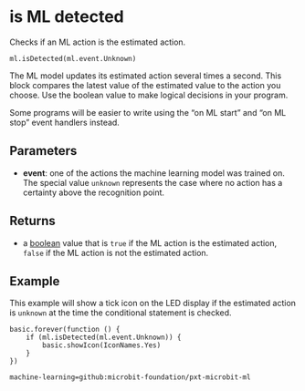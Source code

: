 # is ML detected

Checks if an ML action is the estimated action.

```sig
ml.isDetected(ml.event.Unknown)
```

The ML model updates its estimated action several times a second. This block compares the latest value of the estimated value to the action you choose. Use the boolean value to make logical decisions in your program.

Some programs will be easier to write using the “on ML start” and “on ML stop” event handlers instead.

## Parameters

- **event**: one of the actions the machine learning model was trained on. The special value `unknown` represents the case where no action has a certainty above the recognition point.

## Returns

- a [boolean](/types/boolean) value that is `true` if the ML action is the estimated action, `false` if the ML action is not the estimated action.

## Example

This example will show a tick icon on the LED display if the estimated action is `unknown` at the time the conditional statement is checked.

```blocks
basic.forever(function () {
    if (ml.isDetected(ml.event.Unknown)) {
        basic.showIcon(IconNames.Yes)
    }
})
```

```package
machine-learning=github:microbit-foundation/pxt-microbit-ml
```
